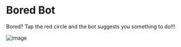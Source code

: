 # Bored Bot
Bored?
Tap the red circle and the bot suggests you something to do!!!

![image](https://github.com/asad-sharif/Bored-Bot/assets/143790420/3462a48f-17ba-40ad-bcac-6bc5ff8eb2e8)

